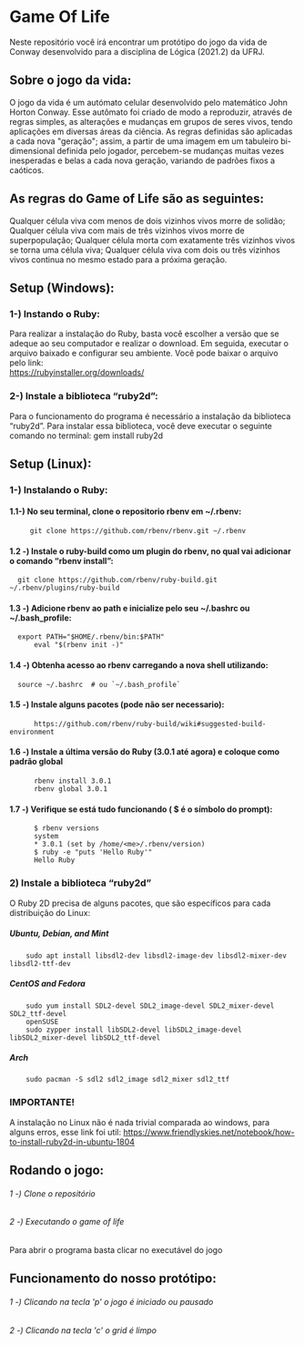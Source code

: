 # Game Of Life
Neste repositório você irá encontrar um protótipo do jogo da vida de Conway desenvolvido para a disciplina de Lógica (2021.2) da UFRJ.

## Sobre o jogo da vida:
O jogo da vida é um autómato celular desenvolvido pelo matemático John Horton Conway. Esse autômato foi criado de modo a reproduzir, através de regras simples, as alterações e mudanças em grupos de seres vivos, tendo aplicações em diversas áreas da ciência. As regras definidas são aplicadas a cada nova "geração"; assim, a partir de uma imagem em um tabuleiro bi-dimensional definida pelo jogador, percebem-se mudanças muitas vezes inesperadas e belas a cada nova geração, variando de padrões fixos a caóticos.

## As regras do Game of Life são as seguintes:
Qualquer célula viva com menos de dois vizinhos vivos morre de solidão;
Qualquer célula viva com mais de três vizinhos vivos morre de superpopulação;
Qualquer célula morta com exatamente três vizinhos vivos se torna uma célula viva;
Qualquer célula viva com dois ou três vizinhos vivos continua no mesmo estado para a próxima geração.
 

## Setup (Windows):
### 1-) Instando o Ruby:
Para realizar a instalação do Ruby, basta você escolher a versão que se adeque ao seu computador e realizar o download. Em seguida, executar o arquivo baixado e configurar seu ambiente. Você pode baixar o arquivo pelo link:  
https://rubyinstaller.org/downloads/
 
### 2-) Instale a biblioteca “ruby2d”:
Para o funcionamento do programa é necessário a instalação da biblioteca “ruby2d”. Para instalar essa biblioteca, você deve executar o seguinte comando no terminal:
gem install ruby2d

## Setup (Linux):
### 1-) Instalando o Ruby:
#### 1.1-) No seu terminal, clone o repositorio rbenv em ~/.rbenv:
        
         git clone https://github.com/rbenv/rbenv.git ~/.rbenv
        

#### 1.2 -) Instale o ruby-build como um plugin do rbenv, no qual vai adicionar o comando “rbenv install”:
        
	  git clone https://github.com/rbenv/ruby-build.git ~/.rbenv/plugins/ruby-build
        
	
#### 1.3 -) Adicione rbenv ao path e inicialize pelo seu ~/.bashrc ou  ~/.bash_profile:
       
	  export PATH="$HOME/.rbenv/bin:$PATH"
          eval "$(rbenv init -)"
         
#### 1.4 -) Obtenha acesso ao rbenv carregando a nova shell utilizando:
         
	  source ~/.bashrc  # ou `~/.bash_profile`
        
#### 1.5 -) Instale alguns pacotes (pode não ser necessario):
          
          https://github.com/rbenv/ruby-build/wiki#suggested-build-environment
          
#### 1.6 -) Instale a última versão do Ruby (3.0.1 até agora) e coloque como padrão global
         
          rbenv install 3.0.1
          rbenv global 3.0.1
        
#### 1.7 -) Verifique se está tudo funcionando ( $ é o símbolo do prompt):
         
          $ rbenv versions
          system
          * 3.0.1 (set by /home/<me>/.rbenv/version)
          $ ruby -e "puts 'Hello Ruby'"
          Hello Ruby
        
### 2) Instale a biblioteca “ruby2d”
O Ruby 2D precisa de alguns pacotes, que são específicos para cada distribuição do Linux:
##### Ubuntu, Debian, and Mint
        
        sudo apt install libsdl2-dev libsdl2-image-dev libsdl2-mixer-dev libsdl2-ttf-dev
       
##### CentOS and Fedora
        
        sudo yum install SDL2-devel SDL2_image-devel SDL2_mixer-devel SDL2_ttf-devel
        openSUSE
        sudo zypper install libSDL2-devel libSDL2_image-devel libSDL2_mixer-devel libSDL2_ttf-devel
         
##### Arch
    
        sudo pacman -S sdl2 sdl2_image sdl2_mixer sdl2_ttf
       
 
### IMPORTANTE!
A instalação no Linux não é nada trivial comparada ao windows, para alguns erros, esse link foi util:
https://www.friendlyskies.net/notebook/how-to-install-ruby2d-in-ubuntu-1804


## Rodando o jogo: 
###### 1 -) Clone o repositório
###### 2 -) Executando o game of life
Para abrir o programa basta clicar no executável do jogo

## Funcionamento do nosso protótipo:
###### 1 -) Clicando na tecla 'p' o jogo é iniciado ou pausado
###### 2 -) Clicando na tecla 'c' o grid é limpo
